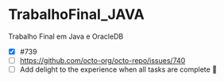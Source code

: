 # TrabalhoFinal_JAVA
Trabalho Final em Java e OracleDB

- [x] #739
- [ ] https://github.com/octo-org/octo-repo/issues/740
- [ ] Add delight to the experience when all tasks are complete :tada:
